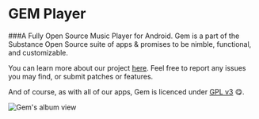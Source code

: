 # GEM Player
###A Fully Open Source Music Player for Android.
Gem is a part of the Substance Open Source suite of apps & promises to be nimble, functional, and customizable.

You can learn more about our project [here](http://substanceproject.net).
Feel free to report any issues you may find, or submit patches or features.

And of course, as with all of our apps, Gem is licenced under [GPL v3](http://www.gnu.org/licenses/gpl-3.0.html) :yum:.


![Gem's album view](http://substanceproject.net/images/gem/gem_album_view_small.png)

